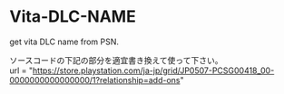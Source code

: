 # Vita-DLC-NAME
get vita DLC name from PSN.

ソースコードの下記の部分を適宜書き換えて使って下さい。  
url = "https://store.playstation.com/ja-jp/grid/JP0507-PCSG00418_00-0000000000000000/1?relationship=add-ons"
